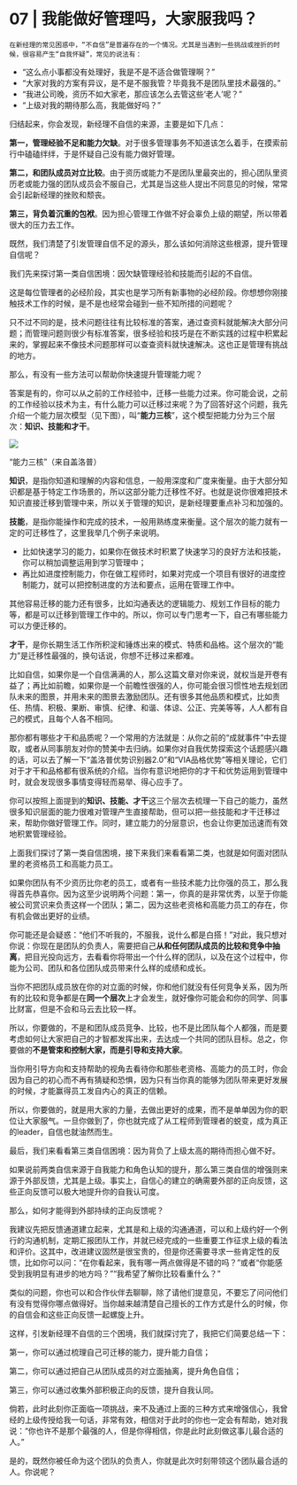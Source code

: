 # 07 | 我能做好管理吗，大家服我吗？

    在新经理的常见困惑中，“不自信”是普遍存在的一个情况。尤其是当遇到一些挑战或挫折的时候，很容易产生“自我怀疑”，常见的说法有：

*   “这么点小事都没有处理好，我是不是不适合做管理啊？”
*   “大家对我的方案有异议，是不是不服我管？毕竟我不是团队里技术最强的。”
*   “我进公司晚，资历不如大家老，那应该怎么去管这些‘老人’呢？”
*   “上级对我的期待那么高，我能做好吗？”

归结起来，你会发现，新经理不自信的来源，主要是如下几点：

**第一，管理经验不足和能力欠缺**。对于很多管理事务不知道该怎么着手，在摸索前行中磕磕绊绊，于是怀疑自己没有能力做好管理。

**第二，和团队成员对立比较**。由于资历或能力不是团队里最突出的，担心团队里资历老或能力强的团队成员会不服自己，尤其是当这些人提出不同意见的时候，常常会引起新经理的挫败和颓丧。

**第三，背负着沉重的包袱**。因为担心管理工作做不好会辜负上级的期望，所以带着很大的压力去工作。

既然，我们清楚了引发管理自信不足的源头，那么该如何消除这些根源，提升管理自信呢？

我们先来探讨第一类自信困境：因欠缺管理经验和技能而引起的不自信。

这是每位管理者的必经阶段，其实也是学习所有新事物的必经阶段。你想想你刚接触技术工作的时候，是不是也经常会碰到一些不知所措的问题呢？

只不过不同的是，技术问题往往有比较标准的答案，通过查资料就能解决大部分问题；而管理问题则很少有标准答案，很多经验和技巧是在不断实践的过程中积累起来的，掌握起来不像技术问题那样可以查查资料就快速解决。这也正是管理有挑战的地方。

那么，有没有一些方法可以帮助你快速提升管理能力呢？

答案是有的，你可以从之前的工作经验中，迁移一些能力过来。你可能会说，之前的工作经验以技术为主，有什么能力可以迁移过来呢？为了回答好这个问题，我先介绍一个能力层次模型（见下图），叫“**能力三核**”，这个模型把能力分为三个层次：**知识、技能和才干**。

![](https://static001.geekbang.org/resource/image/cd/40/cd2b601517d3598b9248ddf7f1458c40.jpg)

“能力三核”（来自盖洛普）

**知识**，是指你知道和理解的内容和信息，一般用深度和广度来衡量。由于大部分知识都是基于特定工作场景的，所以这部分能力迁移性不好。也就是说你很难把技术知识直接迁移到管理中来，所以关于管理的知识，是新经理要重点补习和加强的。

**技能**，是指你能操作和完成的技术，一般用熟练度来衡量。这个层次的能力就有一定的可迁移性了，这里我举几个例子来说明。

*   比如快速学习的能力，如果你在做技术时积累了快速学习的良好方法和技能，你可以稍加调整运用到学习管理中；
*   再比如进度控制能力，你在做工程师时，如果对完成一个项目有很好的进度控制能力，就可以把控制进度的方法和要点，运用在管理工作中。

其他容易迁移的能力还有很多，比如沟通表达的逻辑能力、规划工作目标的能力等，都是可以迁移到管理工作中的。所以，你可以专门思考一下，自己有哪些能力可以方便迁移的。

**才干**，是你长期生活工作所积淀和锤炼出来的模式、特质和品格。这个层次的“能力”是迁移性最强的，换句话说，你想不迁移过来都难。

比如自信，如果你是一个自信满满的人，那么这篇文章对你来说，就权当是开卷有益了；再比如前瞻，如果你是一个前瞻性很强的人，你可能会很习惯性地去规划团队未来的图景，并用未来的图景去激励团队。还有很多其他品质和模式，比如责任、热情、积极、果断、审慎、纪律、和谐、体谅、公正、完美等等，人人都有自己的模式，且每个人各不相同。

那你都有哪些才干和品质呢？一个常用的方法就是：从你之前的“成就事件”中去提取，或者从同事朋友对你的赞美中去归纳。如果你对自我优势探索这个话题感兴趣的话，可以去了解一下“盖洛普优势识别器2.0”和“VIA品格优势”等相关理论，它们对于才干和品格都有很系统的介绍。当你有意识地把你的才干和优势运用到管理中时，就会发现很多事情变得轻而易举、得心应手了。

你可以按照上面提到的**知识、技能、才干**这三个层次去梳理一下自己的能力，虽然很多知识层面的能力很难对管理产生直接帮助，但可以把一些技能和才干迁移过来，帮助你做好管理工作。同时，建立能力的分层意识，也会让你更加迅速而有效地积累管理经验。

上面我们探讨了第一类自信困境，接下来我们来看看第二类，也就是如何面对团队里的老资格员工和高能力员工。

如果你团队有不少资历比你老的员工，或者有一些技术能力比你强的员工，那么我得首先恭喜你。因为这至少说明两个问题：第一，你真的是非常优秀，以至于你能被公司赏识来负责这样一个团队；第二，因为这些老资格和高能力员工的存在，你有机会做出更好的业绩。

你可能还是会疑惑：“他们不听我的，不服我，说什么都是白搭！”对此，我只想对你说：你现在是团队的负责人，需要把自己**从和任何团队成员的比较和竞争中抽离**，把目光投向远方，去看看你将带出一个什么样的团队，以及在这个过程中，你能为公司、团队和各位团队成员带来什么样的成绩和成长。

当你不把团队成员放在你的对立面的时候，你和他们就没有任何竞争关系，因为所有的比较和竞争都是在**同一个层次**上才会发生，就好像你可能会和你的同学、同事比财富，但是不会和马云去比较一样。

所以，你要做的，不是和团队成员竞争、比较，也不是比团队每个人都强，而是要考虑如何让大家把自己的才智都发挥出来，去达成一个共同的团队目标。总之，你要做的**不是管束和控制大家，而是引导和支持大家**。

当你用引导方向和支持帮助的视角去看待你和那些老资格、高能力的员工时，你会因为自己的初心而不再有猜疑和恐惧，因为只有当你真的能够为团队带来更好发展的时候，才能赢得员工发自内心的真正的信赖。

所以，你要做的，就是用大家的力量，去做出更好的成果，而不是单单因为你的职位让大家服气。一旦你做到了，你也就完成了从工程师到管理者的蜕变，成为真正的leader，自信也就油然而生。

最后，我们来看看第三类自信困境：因为背负了上级太高的期待而担心做不好。

如果说前两类自信来源于自我能力和角色认知的提升，那么第三类自信的增强则来源于外部反馈，尤其是上级。事实上，自信心的建立的确需要外部的正向反馈，这些正向反馈可以极大地提升你的自我认可度。

那么，如何才能得到外部持续的正向反馈呢？

我建议先把反馈通道建立起来，尤其是和上级的沟通通道，可以和上级约好一个例行的沟通机制，定期汇报团队工作，并就已经完成的一些重要工作征求上级的看法和评价。这其中，改进建议固然是很宝贵的，但是你还需要寻求一些肯定性的反馈，比如你可以问：“在你看起来，我有哪一两点做得是不错的吗？”或者“你能感受到我明显有进步的地方吗？”“我希望了解你比较看重什么？”

类似的问题，你也可以和合作伙伴去聊聊，除了请他们提意见，不要忘了问问他们有没有觉得你哪点做得好。当你越来越清楚自己擅长的工作方式是什么的时候，你的自信会和这些正向反馈一起螺旋上升。

这样，引发新经理不自信的三个困境，我们就探讨完了，我把它们简要总结一下：

第一，你可以通过梳理自己可迁移的能力，提升能力自信；

第二，你可以通过把自己从团队成员的对立面抽离，提升角色自信；

第三，你可以通过收集外部积极正向的反馈，提升自我认同。

倘若，此时此刻你正面临一项挑战，来不及通过上面的三种方式来增强信心，我曾经的上级传授给我一句话，非常有效，相信对于此时的你也一定会有帮助，她对我说：“你也许不是那个最强的人，但是你得相信，你是此时此刻做这事儿最合适的人。”

是的，既然你被任命为这个团队的负责人，你就是此次时刻带领这个团队最合适的人。你说呢？
    